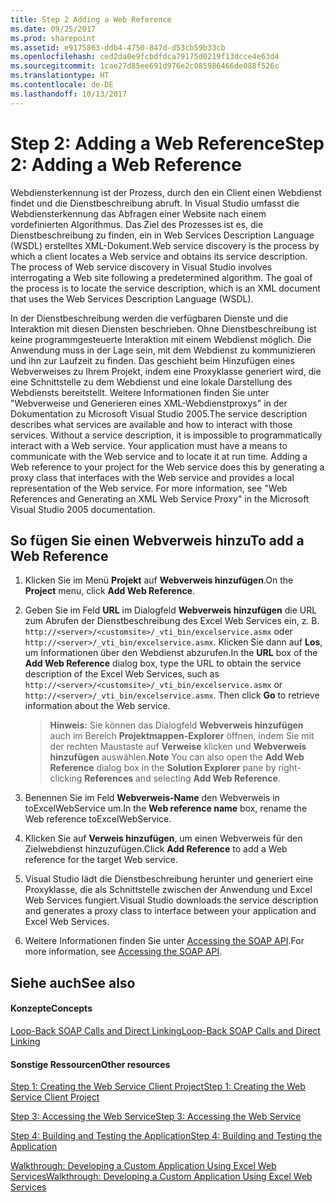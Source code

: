 ```yaml
---
title: Step 2 Adding a Web Reference
ms.date: 09/25/2017
ms.prod: sharepoint
ms.assetid: e9175863-ddb4-4750-847d-d53cb59b33cb
ms.openlocfilehash: ced2da0e9fcbdfdca79175d0219f13dcce4e63d4
ms.sourcegitcommit: 1cae27d85ee691d976e2c085986466de088f526c
ms.translationtype: HT
ms.contentlocale: de-DE
ms.lasthandoff: 10/13/2017
---
```

# <a name="step-2-adding-a-web-reference"></a><span data-ttu-id="f26cb-102">Step 2: Adding a Web Reference</span><span class="sxs-lookup"><span data-stu-id="f26cb-102">Step 2: Adding a Web Reference</span></span>

<span data-ttu-id="f26cb-p101">Webdiensterkennung ist der Prozess, durch den ein Client einen Webdienst findet und die Dienstbeschreibung abruft. In Visual Studio umfasst die Webdiensterkennung das Abfragen einer Website nach einem vordefinierten Algorithmus. Das Ziel des Prozesses ist es, die Dienstbeschreibung zu finden, ein in Web Services Description Language (WSDL) erstelltes XML-Dokument.</span><span class="sxs-lookup"><span data-stu-id="f26cb-p101">Web service discovery is the process by which a client locates a Web service and obtains its service description. The process of Web service discovery in Visual Studio involves interrogating a Web site following a predetermined algorithm. The goal of the process is to locate the service description, which is an XML document that uses the Web Services Description Language (WSDL).</span></span>
  
    
    

<span data-ttu-id="f26cb-p102">In der Dienstbeschreibung werden die verfügbaren Dienste und die Interaktion mit diesen Diensten beschrieben. Ohne Dienstbeschreibung ist keine programmgesteuerte Interaktion mit einem Webdienst möglich. Die Anwendung muss in der Lage sein, mit dem Webdienst zu kommunizieren und ihn zur Laufzeit zu finden. Das geschieht beim Hinzufügen eines Webverweises zu Ihrem Projekt, indem eine Proxyklasse generiert wird, die eine Schnittstelle zu dem Webdienst und eine lokale Darstellung des Webdiensts bereitstellt. Weitere Informationen finden Sie unter "Webverweise und Generieren eines XML-Webdienstproxys" in der Dokumentation zu Microsoft Visual Studio 2005.</span><span class="sxs-lookup"><span data-stu-id="f26cb-p102">The service description describes what services are available and how to interact with those services. Without a service description, it is impossible to programmatically interact with a Web service. Your application must have a means to communicate with the Web service and to locate it at run time. Adding a Web reference to your project for the Web service does this by generating a proxy class that interfaces with the Web service and provides a local representation of the Web service. For more information, see "Web References and Generating an XML Web Service Proxy" in the Microsoft Visual Studio 2005 documentation.</span></span>
  
    
    


## <a name="to-add-a-web-reference"></a><span data-ttu-id="f26cb-111">So fügen Sie einen Webverweis hinzu</span><span class="sxs-lookup"><span data-stu-id="f26cb-111">To add a Web Reference</span></span>


1. <span data-ttu-id="f26cb-112">Klicken Sie im Menü **Projekt** auf **Webverweis hinzufügen**.</span><span class="sxs-lookup"><span data-stu-id="f26cb-112">On the **Project** menu, click **Add Web Reference**.</span></span>
    
  
2. <span data-ttu-id="f26cb-p103">Geben Sie im Feld **URL** im Dialogfeld **Webverweis hinzufügen** die URL zum Abrufen der Dienstbeschreibung des Excel Web Services ein, z. B. `http://<server>/<customsite>/_vti_bin/excelservice.asmx` oder `http://<server>/_vti_bin/excelservice.asmx`. Klicken Sie dann auf **Los**, um Informationen über den Webdienst abzurufen.</span><span class="sxs-lookup"><span data-stu-id="f26cb-p103">In the **URL** box of the **Add Web Reference** dialog box, type the URL to obtain the service description of the Excel Web Services, such as `http://<server>/<customsite>/_vti_bin/excelservice.asmx` or `http://<server>/_vti_bin/excelservice.asmx`. Then click **Go** to retrieve information about the Web service.</span></span>
    
    > <span data-ttu-id="f26cb-115">**Hinweis:** Sie können das Dialogfeld **Webverweis hinzufügen** auch im Bereich **Projektmappen-Explorer** öffnen, indem Sie mit der rechten Maustaste auf **Verweise** klicken und **Webverweis hinzufügen** auswählen.</span><span class="sxs-lookup"><span data-stu-id="f26cb-115">**Note** You can also open the **Add Web Reference** dialog box in the **Solution Explorer** pane by right-clicking **References** and selecting **Add Web Reference**.</span></span> 
3. <span data-ttu-id="f26cb-116">Benennen Sie im Feld **Webverweis-Name** den Webverweis in toExcelWebService um.</span><span class="sxs-lookup"><span data-stu-id="f26cb-116">In the **Web reference name** box, rename the Web reference toExcelWebService.</span></span>
    
  
4. <span data-ttu-id="f26cb-117">Klicken Sie auf **Verweis hinzufügen**, um einen Webverweis für den Zielwebdienst hinzuzufügen.</span><span class="sxs-lookup"><span data-stu-id="f26cb-117">Click **Add Reference** to add a Web reference for the target Web service.</span></span>
    
  
5. <span data-ttu-id="f26cb-118">Visual Studio lädt die Dienstbeschreibung herunter und generiert eine Proxyklasse, die als Schnittstelle zwischen der Anwendung und Excel Web Services fungiert.</span><span class="sxs-lookup"><span data-stu-id="f26cb-118">Visual Studio downloads the service description and generates a proxy class to interface between your application and Excel Web Services.</span></span> 
    
  
6. <span data-ttu-id="f26cb-119">Weitere Informationen finden Sie unter  [Accessing the SOAP API](accessing-the-soap-api.md).</span><span class="sxs-lookup"><span data-stu-id="f26cb-119">For more information, see  [Accessing the SOAP API](accessing-the-soap-api.md).</span></span>
    
  

## <a name="see-also"></a><span data-ttu-id="f26cb-120">Siehe auch</span><span class="sxs-lookup"><span data-stu-id="f26cb-120">See also</span></span>


#### <a name="concepts"></a><span data-ttu-id="f26cb-121">Konzepte</span><span class="sxs-lookup"><span data-stu-id="f26cb-121">Concepts</span></span>


  
    
    
 [<span data-ttu-id="f26cb-122">Loop-Back SOAP Calls and Direct Linking</span><span class="sxs-lookup"><span data-stu-id="f26cb-122">Loop-Back SOAP Calls and Direct Linking</span></span>](loop-back-soap-calls-and-direct-linking.md)
#### <a name="other-resources"></a><span data-ttu-id="f26cb-123">Sonstige Ressourcen</span><span class="sxs-lookup"><span data-stu-id="f26cb-123">Other resources</span></span>


  
    
    
 [<span data-ttu-id="f26cb-124">Step 1: Creating the Web Service Client Project</span><span class="sxs-lookup"><span data-stu-id="f26cb-124">Step 1: Creating the Web Service Client Project</span></span>](step-1-creating-the-web-service-client-project.md)
  
    
    
 [<span data-ttu-id="f26cb-125">Step 3: Accessing the Web Service</span><span class="sxs-lookup"><span data-stu-id="f26cb-125">Step 3: Accessing the Web Service</span></span>](step-3-accessing-the-web-service.md)
  
    
    
 [<span data-ttu-id="f26cb-126">Step 4: Building and Testing the Application</span><span class="sxs-lookup"><span data-stu-id="f26cb-126">Step 4: Building and Testing the Application</span></span>](step-4-building-and-testing-the-application.md)
  
    
    
 [<span data-ttu-id="f26cb-127">Walkthrough: Developing a Custom Application Using Excel Web Services</span><span class="sxs-lookup"><span data-stu-id="f26cb-127">Walkthrough: Developing a Custom Application Using Excel Web Services</span></span>](walkthrough-developing-a-custom-application-using-excel-web-services.md)

